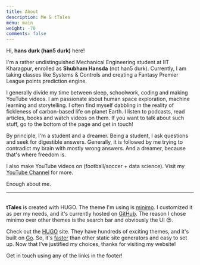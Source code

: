 ```yaml
---
title: About
description: Me & tTales
menu: main
weight: -70
comments: false
---
```


Hi, **hans durk (han5 durk)** here!

I'm a rather undistinguished Mechanical Engineering student at IIT Kharagpur, enrolled as **Shubham Hansda** (not han5 durk). Currently, I am taking classes like Systems & Controls and creating a Fantasy Premier League points prediction engine.

I generally divide my time between sleep, schoolwork, coding and making YouTube videos. I am passionate about human space exploration, machine learning and storytelling. I often find myself dabbling in the reality of fickleness of carbon-based life on planet Earth. I listen to podcasts, read articles, books and watch videos on them. If you want to talk about such stuff, go to the bottom of the page and get in touch!

By principle, I'm a student and a dreamer. Being a student, I ask questions and seek for digestible answers. Generally, it is followed by me trying to contradict my brain with mostly wrong answers. And a dreamer, because that's where freedom is.

I also make YouTube videos on (football/soccer + data science). Visit my [YouTube Channel](https://www.youtube.com/channel/UCYvbqYvGvhXCoIud49NfvKA) for more.

Enough about me.
&nbsp;

___

\
**tTales** is created with HUGO. The theme I'm using is [minimo](https://themes.gohugo.io/minimo/). I customized it as per my needs, and it's currently hosted on [GitHub](https://github.com/han5durk/tTales). The reason I chose minimo over other themes is the search bar and obviously the UI :heart_eyes:.

Check out the [HUGO](https://gohugo.io/) site. They have hundreds of exciting themes, and it's built on [Go](https://en.wikipedia.org/wiki/Go_(programming_language)). So, it's [faster](https://gohugo.io/about/what-is-hugo/#how-fast-is-hugo) than other static site generators and easy to set up. Now that I’ve justified my choices, thanks for visiting my website!

Get in touch using any of the links in the footer!
